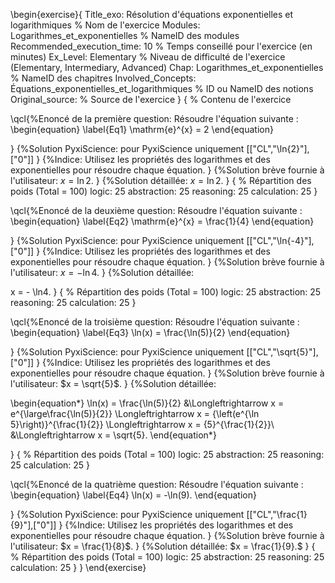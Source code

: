 \begin{exercise}{
Title_exo: Résolution d'équations exponentielles et logarithmiques % Nom de l'exercice
Modules: Logarithmes_et_exponentielles % NameID des modules
Recommended_execution_time: 10 % Temps conseillé pour l'exercice (en minutes)
Ex_Level: Elementary % Niveau de difficulté de l'exercice (Elementary, Intermediary, Advanced)
Chap: Logarithmes_et_exponentielles % NameID des chapitres
Involved_Concepts: Équations_exponentielles_et_logarithmiques % ID ou NameID des notions
Original_source: % Source de l'exercice
}
{
% Contenu de l'exercice

\qcl{%Enoncé de la première question: 
Résoudre l'équation suivante :
\begin{equation}
\label{Eq1}
\mathrm{e}^{x} = 2
\end{equation}


}
{%Solution PyxiScience: pour PyxiScience uniquement
[["CL","\ln{2}"],["0"]]
}
{%Indice: 
Utilisez les propriétés des logarithmes et des exponentielles pour résoudre chaque équation.
}
{%Solution brève fournie à l'utilisateur: 
$x = \ln 2$.
}
{%Solution détaillée: 
$x = \ln 2$.
}
{
% Répartition des poids (Total = 100)
logic: 25
abstraction: 25
reasoning: 25
calculation: 25
}





\qcl{%Enoncé de la deuxième question: 
Résoudre l'équation suivante :
\begin{equation}
\label{Eq2}
\mathrm{e}^{x} = \frac{1}{4}
\end{equation}


}
{%Solution PyxiScience: pour PyxiScience uniquement
[["CL","\ln{-4}"],["0"]]
}
{%Indice:
 Utilisez les propriétés des logarithmes et des exponentielles pour résoudre chaque équation.
}
{%Solution brève fournie à l'utilisateur: 
$x = - \ln 4$.
}
{%Solution détaillée: 
 
 x = -  \ln4.
}
{
% Répartition des poids (Total = 100)
logic: 25
abstraction: 25
reasoning: 25
calculation: 25
}





\qcl{%Enoncé de la troisième question: 
Résoudre l'équation suivante :
\begin{equation}
\label{Eq3}
\ln(x) = \frac{\ln(5)}{2}
\end{equation}


}
{%Solution PyxiScience: pour PyxiScience uniquement
[["CL","\sqrt{5}"],["0"]]
}
{%Indice: 
Utilisez les propriétés des logarithmes et des exponentielles pour résoudre chaque équation.
}
{%Solution brève fournie à l'utilisateur: 
$x =  \sqrt{5}$.
}
{%Solution détaillée: 

\begin{equation*}
\ln(x) = \frac{\ln(5)}{2}
&\Longleftrightarrow
x = e^{\large\frac{\ln(5)}{2}}
\Longleftrightarrow
x = {\left(e^{\ln 5}\right)}^{\frac{1}{2}}
\Longleftrightarrow
x = {5}^{\frac{1}{2}}\\
&\Longleftrightarrow
x = \sqrt{5}.
\end{equation*}

}
{
% Répartition des poids (Total = 100)
logic: 25
abstraction: 25
reasoning: 25
calculation: 25
}




\qcl{%Enoncé de la quatrième question: 
Résoudre l'équation suivante :
\begin{equation}
\label{Eq4}
\ln(x) = -\ln(9).
\end{equation}


}
{%Solution PyxiScience: pour PyxiScience uniquement
[["CL","\frac{1}{9}"],["0"]]
}
{%Indice: Utilisez les propriétés des logarithmes et des exponentielles pour résoudre chaque équation.
}
{%Solution brève fournie à l'utilisateur: 
$x =  \frac{1}{8}$.
}
{%Solution détaillée: 
 $x = \frac{1}{9}.$
}
{
% Répartition des poids (Total = 100)
logic: 25
abstraction: 25
reasoning: 25
calculation: 25
}
}
\end{exercise}
